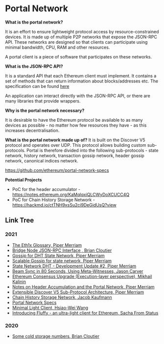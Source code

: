 # Portal Network

**What is the portal network?**

It is an effort to ensure lightweight protocol access by resource-constrained devices. It is made up of multiple P2P networks that expose the JSON-RPC API. These networks are designed so that clients can participate using minimal bandwidth, CPU, RAM and other resources.

A portal client is a piece of software that participates on these networks.

**What is the JSON-RPC API?**

It is a standard API that each Ethereum client must implement. It contains a set of methods that can return information about blocks/addresses etc. The specification can be found [here](https://playground.open-rpc.org/?schemaUrl=https://raw.githubusercontent.com/ethereum/eth1.0-apis/assembled-spec/openrpc.json&uiSchema%5BappBar%5D%5Bui:splitView%5D=true&uiSchema%5BappBar%5D%5Bui:input%5D=false&uiSchema%5BappBar%5D%5Bui:examplesDropdown%5D=false)

An application can interact directly with the JSON-RPC API, or there are many libraries that provide wrappers.

**Why is the portal network necessary?**

It is desirable to have the Ethereum protocol be available to as many devices as possible - no matter how few resources they have - as this increases decentralisation.

**What is the portal network made up of?**
It is built on the Discover V5 protocol and operates over UDP. This protocol allows building custom sub-protocols. Portal is therefore divided into the following sub-protocols - state network, history network, transaction gossip network, header gossip network, canonical indices network. 

https://github.com/ethereum/portal-network-specs

**Potential Projects**

- PoC for the header accumulator - https://notes.ethereum.org/KaMqlqxiQLCWyDoXCUCC4Q
- PoC for Chain History Storage Network - https://hackmd.io/ctTNH9xsSu2ci9DeGidUsQ?view

## Link Tree

### 2021
- [The Eth1x Glossary, Piper Merriam](https://github.com/ethereum/portal-network-specs/wiki/Glossary)
- [Bridge Node JSON-RPC Interface	, Brian Cloutier](https://notes.ethereum.org/@lithp/r1NB6M4Gu)
- [Gossip for DHT State Network, Piper Merriam](https://notes.ethereum.org/Fhh0MKOCRgyDdNcw6a9h6w)
- [Scalable Gossip for state network,	Piper Merriam](https://ethresear.ch/t/scalable-gossip-for-state-network/8958)
- [State Network DHT - Development Update #2, Piper Merriam	](https://ethresear.ch/t/state-network-dht-development-update-2/9005)
- [Beam Sync in 80 Seconds, Using Meta-Witnesses, Jason Carver](https://snakecharmers.ethereum.org/beam-sync-in-80-seconds-using-meta-witnesses/)
- [Ethereum Consensus Upgrade (Execution-layer perspective), Mikhail Kalinin](https://hackmd.io/@n0ble/ethereum_consensus_upgrade_mainnet_perspective)
- [Notes on Header Accumulation and the Portal Network, Piper Merriam](https://notes.ethereum.org/KaMqlqxiQLCWyDoXCUCC4Q)
- [Extensible Discover V5 Sub-Protocol Architecture, Piper Merriam	](https://notes.ethereum.org/tPzmxQD_S3S3uvtpUSA0-g)
- [Chain History Storage Network, Jacob Kaufmann](https://hackmd.io/ctTNH9xsSu2ci9DeGidUsQ?view)
- [Portal Network Specs](https://github.com/ethereum/portal-network-specs)
- [Minimal Light Client, Hsiao-Wei Wang](https://github.com/ethereum/consensus-specs/blob/a465f21deb5df945ff629b87d3b1de229cbceb3f/specs/altair/sync-protocol.md)
- [Introducing Fluffy - an ultra-light client for Ethereum, Sacha From Status](https://our.status.im/nimbus-fluffly/)


### 2020
- [Some cold storage numbers, Brian Cloutier](https://notes.ethereum.org/@lithp/HymFXB8gu)


